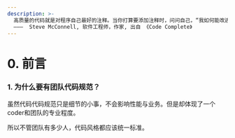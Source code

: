 ```yaml
---
description: >-
  高质量的代码就是对程序自己最好的注释。当你打算要添加注释时，问问自己，“我如何能改进编码以至于根本不需要添加注释？”改进你的代码，然后才是用注释使它更清楚。                                                  
  ———  Steve McConnell, 软件工程师，作家, 出自 《Code Complete》
---
```


# 0. 前言

### 1. 为什么要有团队代码规范？

虽然代码代码规范只是细节的小事，不会影响性能与业务。但是却体现了一个coder和团队的专业程度。

所以不管团队有多少人，代码风格都应该统一标准。

